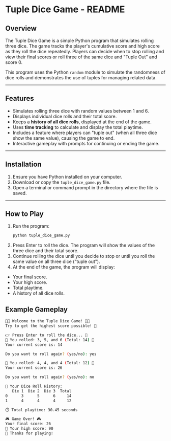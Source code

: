 # Tuple Dice Game - README

## Overview
The Tuple Dice Game is a simple Python program that simulates rolling three dice. The game tracks the player's cumulative score and high score as they roll the dice repeatedly. Players can decide when to stop rolling and view their final scores or roll three of the same dice and "Tuple Out" and score 0.

This program uses the Python `random` module to simulate the randomness of dice rolls and demonstrates the use of tuples for managing related data.

---

## Features
- Simulates rolling three dice with random values between 1 and 6.
- Displays individual dice rolls and their total score.
- Keeps a **history of all dice rolls**, displayed at the end of the game.
- Uses **time tracking** to calculate and display the total playtime.
- Includes a feature where players can "tuple out" (when all three dice show the same value), causing the game to end.
- Interactive gameplay with prompts for continuing or ending the game.

---

## Installation
1. Ensure you have Python installed on your computer.
2. Download or copy the `tuple_dice_game.py` file.
3. Open a terminal or command prompt in the directory where the file is saved.

---

## How to Play
1. Run the program:
   ```bash
   python tuple_dice_game.py

2. Press Enter to roll the dice. The program will show the values of the three dice and their total score.
3. Continue rolling the dice until you decide to stop or until you roll the same value on all three dice ("tuple out").
4. At the end of the game, the program will display:
- Your final score.
- Your high score.
- Total playtime.
- A history of all dice rolls.

## Example Gameplay
```bash
🎲🎉 Welcome to the Tuple Dice Game! 🎉🎲
Try to get the highest score possible! 🚀

👉 Press Enter to roll the dice... 🎲
🎲 You rolled: 3, 5, and 6 (Total: 14) 🎲
Your current score is: 14

Do you want to roll again? (yes/no): yes

🎲 You rolled: 4, 4, and 4 (Total: 12) 🎲
Your current score is: 26

Do you want to roll again? (yes/no): no

🎲 Your Dice Roll History:
   Die 1  Die 2  Die 3  Total
0      3      5      6     14
1      4      4      4     12

⏱️ Total playtime: 30.45 seconds

🎮 Game Over! 🎮
Your final score: 26
🏅 Your high score: 90
🎲 Thanks for playing!
